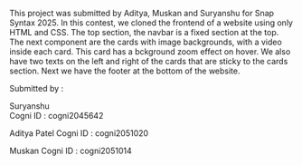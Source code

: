 This project was submitted by Aditya, Muskan and Suryanshu for Snap Syntax 2025. In this contest, we cloned the frontend of a website using only HTML and CSS. The top section, the navbar is a fixed section at the top. The next component are the cards with image backgrounds, with a video inside each card. This card has a bckground zoom effect on hover. We also have two texts on the left and right of the cards that are sticky to the cards section. Next we have the footer at the bottom of the website.

Submitted by : 


Suryanshu  
Cogni ID : cogni2045642

Aditya Patel 
Cogni ID : cogni2051020

Muskan 
Cogni ID : cogni2051014
